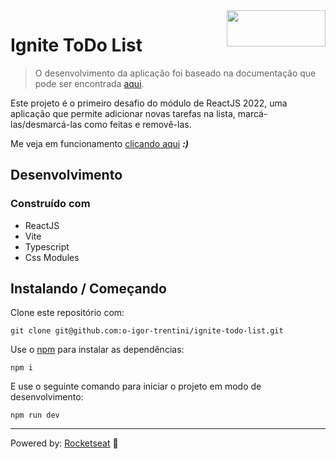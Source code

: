 <img src="https://drive.google.com/uc?export=view&id=1PsADtFMxZC7ZI6oG6qW-LJ0BoLll6NUN" alt="" width="158" height="58" align="right" />

# Ignite ToDo List

> O desenvolvimento da aplicação foi baseado na documentação que pode ser encontrada [aqui][].

Este projeto é o primeiro desafio do módulo de ReactJS 2022, uma aplicação que permite adicionar novas tarefas na lista,
marcá-las/desmarcá-las como feitas e removê-las.

Me veja em funcionamento [clicando aqui][] ***:)***

## Desenvolvimento

### Construído com

- ReactJS
- Vite
- Typescript
- Css Modules

## Instalando / Começando

Clone este repositório com:

```shell
git clone git@github.com:o-igor-trentini/ignite-todo-list.git
```

Use o [npm] para instalar as dependências:

```shell
npm i
```

E use o seguinte comando para iniciar o projeto em modo de desenvolvimento:

```shell
npm run dev
```

---

Powered by: [Rocketseat][] 🚀

[Rocketseat]: https://www.rocketseat.com.br/
[clicando aqui]: https://o-igor-trentini.github.io/ignite-todo-list/
[npm]: https://www.npmjs.com/
[aqui]: https://efficient-sloth-d85.notion.site/Desafio-01-Praticando-os-conceitos-do-ReactJS-91fd63dd1a5b4a2796152de293ec1074
